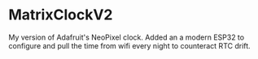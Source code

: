 # MatrixClockV2
My version of Adafruit's NeoPixel clock. Added an a modern ESP32 to configure and pull the time from wifi every night to counteract RTC drift.
